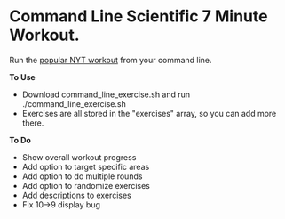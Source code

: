 Command Line Scientific 7 Minute Workout.
=====================

Run the [popular NYT workout](http://well.blogs.nytimes.com/2013/05/09/the-scientific-7-minute-workout/) from your command line.

**To Use**
* Download command_line_exercise.sh and run ./command_line_exercise.sh
* Exercises are all stored in the "exercises" array, so you can add more there.

**To Do**
* Show overall workout progress
* Add option to target specific areas
* Add option to do multiple rounds
* Add option to randomize exercises
* Add descriptions to exercises
* Fix 10->9 display bug
